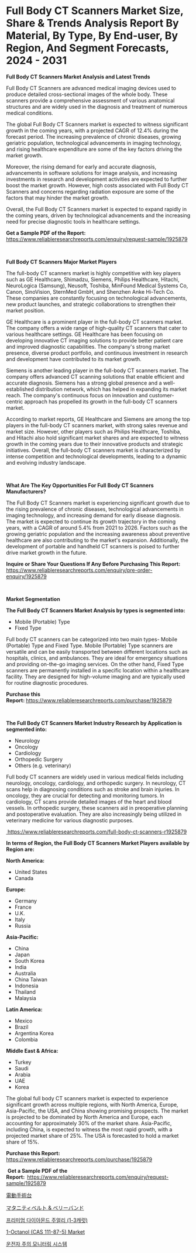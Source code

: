 <p><h1>Full Body CT Scanners Market Size, Share & Trends Analysis Report By Material, By Type, By End-user, By Region, And Segment Forecasts, 2024 - 2031</h1></p><p><strong>Full Body CT Scanners Market Analysis and Latest Trends</strong></p>
<p><p>Full Body CT Scanners are advanced medical imaging devices used to produce detailed cross-sectional images of the whole body. These scanners provide a comprehensive assessment of various anatomical structures and are widely used in the diagnosis and treatment of numerous medical conditions.</p><p>The global Full Body CT Scanners market is expected to witness significant growth in the coming years, with a projected CAGR of 12.4% during the forecast period. The increasing prevalence of chronic diseases, growing geriatric population, technological advancements in imaging technology, and rising healthcare expenditure are some of the key factors driving the market growth.</p><p>Moreover, the rising demand for early and accurate diagnosis, advancements in software solutions for image analysis, and increasing investments in research and development activities are expected to further boost the market growth. However, high costs associated with Full Body CT Scanners and concerns regarding radiation exposure are some of the factors that may hinder the market growth.</p><p>Overall, the Full Body CT Scanners market is expected to expand rapidly in the coming years, driven by technological advancements and the increasing need for precise diagnostic tools in healthcare settings.</p></p>
<p><strong>Get a Sample PDF of the Report:&nbsp;</strong> <a href="https://www.reliableresearchreports.com/enquiry/request-sample/1925879">https://www.reliableresearchreports.com/enquiry/request-sample/1925879</a></p>
<p>&nbsp;</p>
<p><strong>Full Body CT Scanners Major Market Players</strong></p>
<p><p>The full-body CT scanners market is highly competitive with key players such as GE Healthcare, Shimadzu, Siemens, Philips Healthcare, Hitachi, NeuroLogica (Samsung), Neusoft, Toshiba, MinFound Medical Systems Co, Canon, SinoVision, SternMed GmbH, and Shenzhen Anke Hi-Tech Co. These companies are constantly focusing on technological advancements, new product launches, and strategic collaborations to strengthen their market position.</p><p>GE Healthcare is a prominent player in the full-body CT scanners market. The company offers a wide range of high-quality CT scanners that cater to various healthcare settings. GE Healthcare has been focusing on developing innovative CT imaging solutions to provide better patient care and improved diagnostic capabilities. The company's strong market presence, diverse product portfolio, and continuous investment in research and development have contributed to its market growth.</p><p>Siemens is another leading player in the full-body CT scanners market. The company offers advanced CT scanning solutions that enable efficient and accurate diagnosis. Siemens has a strong global presence and a well-established distribution network, which has helped in expanding its market reach. The company's continuous focus on innovation and customer-centric approach has propelled its growth in the full-body CT scanners market.</p><p>According to market reports, GE Healthcare and Siemens are among the top players in the full-body CT scanners market, with strong sales revenue and market size. However, other players such as Philips Healthcare, Toshiba, and Hitachi also hold significant market shares and are expected to witness growth in the coming years due to their innovative products and strategic initiatives. Overall, the full-body CT scanners market is characterized by intense competition and technological developments, leading to a dynamic and evolving industry landscape.</p></p>
<p>&nbsp;</p>
<p><strong>What Are The Key Opportunities For Full Body CT Scanners Manufacturers?</strong></p>
<p><p>The Full Body CT Scanners market is experiencing significant growth due to the rising prevalence of chronic diseases, technological advancements in imaging technology, and increasing demand for early disease diagnosis. The market is expected to continue its growth trajectory in the coming years, with a CAGR of around 5.4% from 2021 to 2026. Factors such as the growing geriatric population and the increasing awareness about preventive healthcare are also contributing to the market's expansion. Additionally, the development of portable and handheld CT scanners is poised to further drive market growth in the future.</p></p>
<p><strong>Inquire or Share Your Questions If Any Before Purchasing This Report:</strong> <a href="https://www.reliableresearchreports.com/enquiry/pre-order-enquiry/1925879">https://www.reliableresearchreports.com/enquiry/pre-order-enquiry/1925879</a></p>
<p>&nbsp;</p>
<p><strong>Market Segmentation</strong></p>
<p><strong>The Full Body CT Scanners Market Analysis by types is segmented into:</strong></p>
<p><ul><li>Mobile (Portable) Type</li><li>Fixed Type</li></ul></p>
<p><p>Full body CT scanners can be categorized into two main types- Mobile (Portable) Type and Fixed Type. Mobile (Portable) Type scanners are versatile and can be easily transported between different locations such as hospitals, clinics, and ambulances. They are ideal for emergency situations and providing on-the-go imaging services. On the other hand, Fixed Type scanners are permanently installed in a specific location within a healthcare facility. They are designed for high-volume imaging and are typically used for routine diagnostic procedures.</p></p>
<p><strong>Purchase this Report:&nbsp;</strong><a href="https://www.reliableresearchreports.com/purchase/1925879">https://www.reliableresearchreports.com/purchase/1925879</a></p>
<p>&nbsp;</p>
<p><strong>The Full Body CT Scanners Market Industry Research by Application is segmented into:</strong></p>
<p><ul><li>Neurology</li><li>Oncology</li><li>Cardiology</li><li>Orthopedic Surgery</li><li>Others (e.g. veterinary)</li></ul></p>
<p><p>Full body CT scanners are widely used in various medical fields including neurology, oncology, cardiology, and orthopedic surgery. In neurology, CT scans help in diagnosing conditions such as stroke and brain injuries. In oncology, they are crucial for detecting and monitoring tumors. In cardiology, CT scans provide detailed images of the heart and blood vessels. In orthopedic surgery, these scanners aid in preoperative planning and postoperative evaluation. They are also increasingly being utilized in veterinary medicine for various diagnostic purposes.</p></p>
<p><a href="https://www.reliableresearchreports.com/full-body-ct-scanners-r1925879">&nbsp;https://www.reliableresearchreports.com/full-body-ct-scanners-r1925879</a></p>
<p><strong>In terms of Region, the Full Body CT Scanners Market Players available by Region are:</strong></p>
<p>
    <p> <strong> North America: </strong>
        <ul>
            <li>United States</li>
            <li>Canada</li>
        </ul>
        </p> 
    <p> <strong> Europe: </strong>
        <ul>
            <li>Germany</li>
            <li>France</li>
            <li>U.K.</li>
            <li>Italy</li>
            <li>Russia</li>
        </ul>
        </p> 
    <p> <strong> Asia-Pacific: </strong>
        <ul>
            <li>China</li>
            <li>Japan</li>
            <li>South Korea</li>
            <li>India</li>
            <li>Australia</li>
            <li>China Taiwan</li>
            <li>Indonesia</li>
            <li>Thailand</li>
            <li>Malaysia</li>
        </ul>
        </p> 
    <p> <strong> Latin America: </strong>
        <ul>
            <li>Mexico</li>
            <li>Brazil</li>
            <li>Argentina Korea</li>
            <li>Colombia</li>
        </ul>
        </p> 
    <p> <strong> Middle East & Africa: </strong>
        <ul>
            <li>Turkey</li>
            <li>Saudi</li>
            <li>Arabia</li>
            <li>UAE</li>
            <li>Korea</li>
        </ul>
    </p>
    </p>
<p><p>The global full body CT scanners market is expected to experience significant growth across multiple regions, with North America, Europe, Asia-Pacific, the USA, and China showing promising prospects. The market is projected to be dominated by North America and Europe, each accounting for approximately 30% of the market share. Asia-Pacific, including China, is expected to witness the most rapid growth, with a projected market share of 25%. The USA is forecasted to hold a market share of 15%.</p></p>
<p><strong>Purchase this Report: </strong><a href="https://www.reliableresearchreports.com/purchase/1925879">https://www.reliableresearchreports.com/purchase/1925879</a></p>
<p>&nbsp;<strong>Get a Sample PDF of the Report:&nbsp;&nbsp;</strong><a href="https://www.reliableresearchreports.com/enquiry/request-sample/1925879">https://www.reliableresearchreports.com/enquiry/request-sample/1925879</a></p>
<p><strong></strong></p>
<p><p><a href="https://github.com/Alenaieme/Market-Research-Report-List-1/blob/main/8966550115946.md">電動手術台</a></p><p><a href="https://github.com/klon646/Market-Research-Report-List-1/blob/main/9953278115945.md">マタニティベルト & ベリーバンド</a></p><p><a href="https://github.com/naiemislamrayan2/Market-Research-Report-List-1/blob/main/7258016111592.md">프리미엄 다이아몬드 주얼리 (1-3캐럿)</a></p><p><a href="https://github.com/YashRP12/Market-Research-Report-List-5/blob/main/1-octanol-cas-111-87-5-market.md">1-Octanol (CAS 111-87-5) Market</a></p><p><a href="https://github.com/RickyMetzDVM/Market-Research-Report-List-1/blob/main/7230115111591.md">운전자 주의 모니터링 시스템</a></p></p>